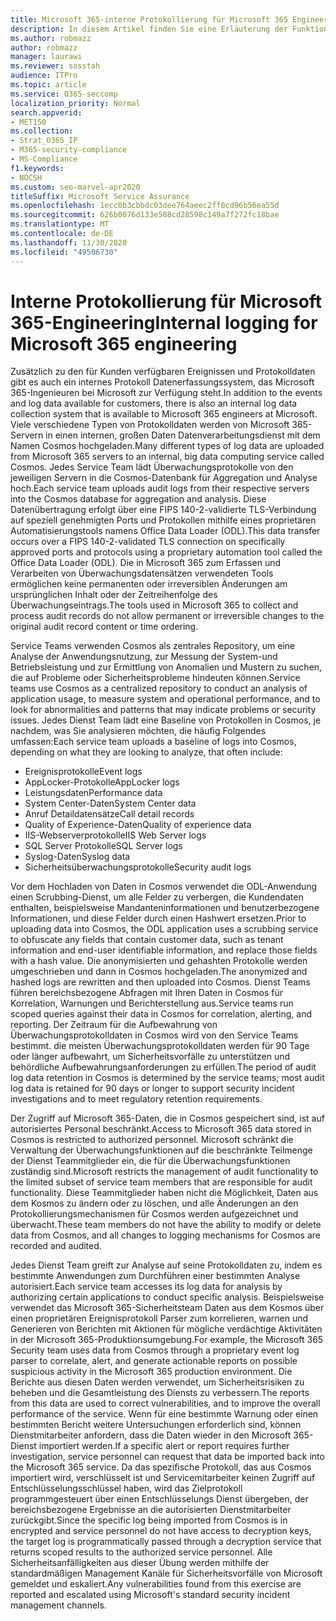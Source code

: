 ```yaml
---
title: Microsoft 365-interne Protokollierung für Microsoft 365 Engineering
description: In diesem Artikel finden Sie eine Erläuterung der Funktionsweise der internen Protokollierung für Microsoft 365-Entwicklungsteams.
ms.author: robmazz
author: robmazz
manager: laurawi
ms.reviewer: sosstah
audience: ITPro
ms.topic: article
ms.service: O365-seccomp
localization_priority: Normal
search.appverid:
- MET150
ms.collection:
- Strat_O365_IP
- M365-security-compliance
- MS-Compliance
f1.keywords:
- NOCSH
ms.custom: seo-marvel-apr2020
titleSuffix: Microsoft Service Assurance
ms.openlocfilehash: 1ecc0b3cbbdc03dee764aeec2ff0cd96b56ea55d
ms.sourcegitcommit: 626b0076d133e588cd28598c149a7f272fc18bae
ms.translationtype: MT
ms.contentlocale: de-DE
ms.lasthandoff: 11/30/2020
ms.locfileid: "49506730"
---
```

# <a name="internal-logging-for-microsoft-365-engineering"></a><span data-ttu-id="273a5-103">Interne Protokollierung für Microsoft 365-Engineering</span><span class="sxs-lookup"><span data-stu-id="273a5-103">Internal logging for Microsoft 365 engineering</span></span>

<span data-ttu-id="273a5-104">Zusätzlich zu den für Kunden verfügbaren Ereignissen und Protokolldaten gibt es auch ein internes Protokoll Datenerfassungssystem, das Microsoft 365-Ingenieuren bei Microsoft zur Verfügung steht.</span><span class="sxs-lookup"><span data-stu-id="273a5-104">In addition to the events and log data available for customers, there is also an internal log data collection system that is available to Microsoft 365 engineers at Microsoft.</span></span> <span data-ttu-id="273a5-105">Viele verschiedene Typen von Protokolldaten werden von Microsoft 365-Servern in einen internen, großen Daten Datenverarbeitungsdienst mit dem Namen Cosmos hochgeladen.</span><span class="sxs-lookup"><span data-stu-id="273a5-105">Many different types of log data are uploaded from Microsoft 365 servers to an internal, big data computing service called Cosmos.</span></span> <span data-ttu-id="273a5-106">Jedes Service Team lädt Überwachungsprotokolle von den jeweiligen Servern in die Cosmos-Datenbank für Aggregation und Analyse hoch.</span><span class="sxs-lookup"><span data-stu-id="273a5-106">Each service team uploads audit logs from their respective servers into the Cosmos database for aggregation and analysis.</span></span> <span data-ttu-id="273a5-107">Diese Datenübertragung erfolgt über eine FIPS 140-2-validierte TLS-Verbindung auf speziell genehmigten Ports und Protokollen mithilfe eines proprietären Automatisierungstools namens Office Data Loader (ODL).</span><span class="sxs-lookup"><span data-stu-id="273a5-107">This data transfer occurs over a FIPS 140-2-validated TLS connection on specifically approved ports and protocols using a proprietary automation tool called the Office Data Loader (ODL).</span></span> <span data-ttu-id="273a5-108">Die in Microsoft 365 zum Erfassen und Verarbeiten von Überwachungsdatensätzen verwendeten Tools ermöglichen keine permanenten oder irreversiblen Änderungen am ursprünglichen Inhalt oder der Zeitreihenfolge des Überwachungseintrags.</span><span class="sxs-lookup"><span data-stu-id="273a5-108">The tools used in Microsoft 365 to collect and process audit records do not allow permanent or irreversible changes to the original audit record content or time ordering.</span></span>

<span data-ttu-id="273a5-109">Service Teams verwenden Cosmos als zentrales Repository, um eine Analyse der Anwendungsnutzung, zur Messung der System-und Betriebsleistung und zur Ermittlung von Anomalien und Mustern zu suchen, die auf Probleme oder Sicherheitsprobleme hindeuten können.</span><span class="sxs-lookup"><span data-stu-id="273a5-109">Service teams use Cosmos as a centralized repository to conduct an analysis of application usage, to measure system and operational performance, and to look for abnormalities and patterns that may indicate problems or security issues.</span></span> <span data-ttu-id="273a5-110">Jedes Dienst Team lädt eine Baseline von Protokollen in Cosmos, je nachdem, was Sie analysieren möchten, die häufig Folgendes umfassen:</span><span class="sxs-lookup"><span data-stu-id="273a5-110">Each service team uploads a baseline of logs into Cosmos, depending on what they are looking to analyze, that often include:</span></span>

- <span data-ttu-id="273a5-111">Ereignisprotokolle</span><span class="sxs-lookup"><span data-stu-id="273a5-111">Event logs</span></span>
- <span data-ttu-id="273a5-112">AppLocker-Protokolle</span><span class="sxs-lookup"><span data-stu-id="273a5-112">AppLocker logs</span></span>
- <span data-ttu-id="273a5-113">Leistungsdaten</span><span class="sxs-lookup"><span data-stu-id="273a5-113">Performance data</span></span>
- <span data-ttu-id="273a5-114">System Center-Daten</span><span class="sxs-lookup"><span data-stu-id="273a5-114">System Center data</span></span>
- <span data-ttu-id="273a5-115">Anruf Detaildatensätze</span><span class="sxs-lookup"><span data-stu-id="273a5-115">Call detail records</span></span>
- <span data-ttu-id="273a5-116">Quality of Experience-Daten</span><span class="sxs-lookup"><span data-stu-id="273a5-116">Quality of experience data</span></span>
- <span data-ttu-id="273a5-117">IIS-Webserverprotokolle</span><span class="sxs-lookup"><span data-stu-id="273a5-117">IIS Web Server logs</span></span>
- <span data-ttu-id="273a5-118">SQL Server Protokolle</span><span class="sxs-lookup"><span data-stu-id="273a5-118">SQL Server logs</span></span>
- <span data-ttu-id="273a5-119">Syslog-Daten</span><span class="sxs-lookup"><span data-stu-id="273a5-119">Syslog data</span></span>
- <span data-ttu-id="273a5-120">Sicherheitsüberwachungsprotokolle</span><span class="sxs-lookup"><span data-stu-id="273a5-120">Security audit logs</span></span>

<span data-ttu-id="273a5-121">Vor dem Hochladen von Daten in Cosmos verwendet die ODL-Anwendung einen Scrubbing-Dienst, um alle Felder zu verbergen, die Kundendaten enthalten, beispielsweise Mandanteninformationen und benutzerbezogene Informationen, und diese Felder durch einen Hashwert ersetzen.</span><span class="sxs-lookup"><span data-stu-id="273a5-121">Prior to uploading data into Cosmos, the ODL application uses a scrubbing service to obfuscate any fields that contain customer data, such as tenant information and end-user identifiable information, and replace those fields with a hash value.</span></span> <span data-ttu-id="273a5-122">Die anonymisierten und gehashten Protokolle werden umgeschrieben und dann in Cosmos hochgeladen.</span><span class="sxs-lookup"><span data-stu-id="273a5-122">The anonymized and hashed logs are rewritten and then uploaded into Cosmos.</span></span> <span data-ttu-id="273a5-123">Dienst Teams führen bereichsbezogene Abfragen mit Ihren Daten in Cosmos für Korrelation, Warnungen und Berichterstellung aus.</span><span class="sxs-lookup"><span data-stu-id="273a5-123">Service teams run scoped queries against their data in Cosmos for correlation, alerting, and reporting.</span></span> <span data-ttu-id="273a5-124">Der Zeitraum für die Aufbewahrung von Überwachungsprotokolldaten in Cosmos wird von den Service Teams bestimmt. die meisten Überwachungsprotokolldaten werden für 90 Tage oder länger aufbewahrt, um Sicherheitsvorfälle zu unterstützen und behördliche Aufbewahrungsanforderungen zu erfüllen.</span><span class="sxs-lookup"><span data-stu-id="273a5-124">The period of audit log data retention in Cosmos is determined by the service teams; most audit log data is retained for 90 days or longer to support security incident investigations and to meet regulatory retention requirements.</span></span>

<span data-ttu-id="273a5-125">Der Zugriff auf Microsoft 365-Daten, die in Cosmos gespeichert sind, ist auf autorisiertes Personal beschränkt.</span><span class="sxs-lookup"><span data-stu-id="273a5-125">Access to Microsoft 365 data stored in Cosmos is restricted to authorized personnel.</span></span> <span data-ttu-id="273a5-126">Microsoft schränkt die Verwaltung der Überwachungsfunktionen auf die beschränkte Teilmenge der Dienst Teammitglieder ein, die für die Überwachungsfunktionen zuständig sind.</span><span class="sxs-lookup"><span data-stu-id="273a5-126">Microsoft restricts the management of audit functionality to the limited subset of service team members that are responsible for audit functionality.</span></span> <span data-ttu-id="273a5-127">Diese Teammitglieder haben nicht die Möglichkeit, Daten aus dem Kosmos zu ändern oder zu löschen, und alle Änderungen an den Protokollierungsmechanismen für Cosmos werden aufgezeichnet und überwacht.</span><span class="sxs-lookup"><span data-stu-id="273a5-127">These team members do not have the ability to modify or delete data from Cosmos, and all changes to logging mechanisms for Cosmos are recorded and audited.</span></span>

<span data-ttu-id="273a5-128">Jedes Dienst Team greift zur Analyse auf seine Protokolldaten zu, indem es bestimmte Anwendungen zum Durchführen einer bestimmten Analyse autorisiert.</span><span class="sxs-lookup"><span data-stu-id="273a5-128">Each service team accesses its log data for analysis by authorizing certain applications to conduct specific analysis.</span></span> <span data-ttu-id="273a5-129">Beispielsweise verwendet das Microsoft 365-Sicherheitsteam Daten aus dem Kosmos über einen proprietären Ereignisprotokoll Parser zum korrelieren, warnen und Generieren von Berichten mit Aktionen für mögliche verdächtige Aktivitäten in der Microsoft 365-Produktionsumgebung.</span><span class="sxs-lookup"><span data-stu-id="273a5-129">For example, the Microsoft 365 Security team uses data from Cosmos through a proprietary event log parser to correlate, alert, and generate actionable reports on possible suspicious activity in the Microsoft 365 production environment.</span></span> <span data-ttu-id="273a5-130">Die Berichte aus diesen Daten werden verwendet, um Sicherheitsrisiken zu beheben und die Gesamtleistung des Diensts zu verbessern.</span><span class="sxs-lookup"><span data-stu-id="273a5-130">The reports from this data are used to correct vulnerabilities, and to improve the overall performance of the service.</span></span> <span data-ttu-id="273a5-131">Wenn für eine bestimmte Warnung oder einen bestimmten Bericht weitere Untersuchungen erforderlich sind, können Dienstmitarbeiter anfordern, dass die Daten wieder in den Microsoft 365-Dienst importiert werden.</span><span class="sxs-lookup"><span data-stu-id="273a5-131">If a specific alert or report requires further investigation, service personnel can request that data be imported back into the Microsoft 365 service.</span></span> <span data-ttu-id="273a5-132">Da das spezifische Protokoll, das aus Cosmos importiert wird, verschlüsselt ist und Servicemitarbeiter keinen Zugriff auf Entschlüsselungsschlüssel haben, wird das Zielprotokoll programmgesteuert über einen Entschlüsselungs Dienst übergeben, der bereichsbezogene Ergebnisse an die autorisierten Dienstmitarbeiter zurückgibt.</span><span class="sxs-lookup"><span data-stu-id="273a5-132">Since the specific log being imported from Cosmos is in encrypted and service personnel do not have access to decryption keys, the target log is programmatically passed through a decryption service that returns scoped results to the authorized service personnel.</span></span> <span data-ttu-id="273a5-133">Alle Sicherheitsanfälligkeiten aus dieser Übung werden mithilfe der standardmäßigen Management Kanäle für Sicherheitsvorfälle von Microsoft gemeldet und eskaliert.</span><span class="sxs-lookup"><span data-stu-id="273a5-133">Any vulnerabilities found from this exercise are reported and escalated using Microsoft's standard security incident management channels.</span></span>
